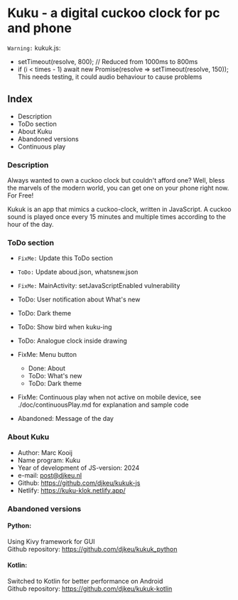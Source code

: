 # Kuku - a digital cuckoo clock for pc and phone


`Warning:` kukuk.js:
  - setTimeout(resolve, 800); // Reduced from 1000ms to 800ms
  - if (i < times - 1) await new Promise(resolve => setTimeout(resolve, 150));
  This needs testing, it could audio behaviour to cause problems


## Index

- Description
- ToDo section
- About Kuku
- Abandoned versions
- Continuous play


### Description

Always wanted to own a cuckoo clock but couldn't afford one?
Well, bless the marvels of the modern world, you can get one on your phone right now. For Free!

Kukuk is an app that mimics a cuckoo-clock, written in JavaScript.
A cuckoo sound is played once every 15 minutes and multiple times according to the hour of the day.


### ToDo section

- `FixMe:` Update this ToDo section
- `ToDo:` Update aboud.json, whatsnew.json 
- `FixMe:` MainActivity: setJavaScriptEnabled vulnerability

- ToDo: User notification about What's new
- ToDo: Dark theme
- ToDo: Show bird when kuku-ing
- ToDo: Analogue clock inside drawing
- FixMe: Menu button
    - Done: About
    - ToDo: What's new 
    - ToDo: Dark theme 
- FixMe: Continuous play when not active on mobile device, see ./doc/continuousPlay.md for explanation and sample code
- Abandoned: Message of the day


### About Kuku

- Author: Marc Kooij
- Name program: Kuku
- Year of development of JS-version: 2024
- e-mail: post@djkeu.nl
- Github: https://github.com/djkeu/kukuk-js
- Netlify: https://kuku-klok.netlify.app/


### Abandoned versions

#### Python:
Using Kivy framework for GUI\
Github repository: https://github.com/djkeu/kukuk_python

#### Kotlin:
Switched to Kotlin for better performance on Android\
Github repository: https://github.com/djkeu/kukuk-kotlin


